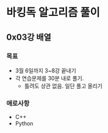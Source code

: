 # 바킹독 알고리즘 풀이 
## 0x03강 배열
### 목표
- 3월 6일까지 3~8강 끝내기
- 각 연습문제를 30분 내로 풀기.
  - 틀려도 상관 없음. 일단 풀고 올리기
### 애로사항
- C++
- Python
